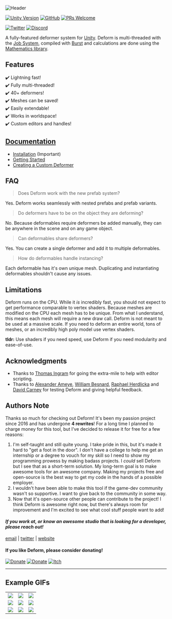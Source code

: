 ![Header](https://imgur.com/NpPsjQj.png)

[![Unity Version](https://img.shields.io/badge/unity-2018.3%2B-blue.svg)](https://unity3d.com/get-unity/download)
[![GitHub](https://img.shields.io/github/license/keenanwoodall/Deform.svg)](https://github.com/keenanwoodall/Deform/blob/master/LICENSE.txt)
[![PRs Welcome](https://img.shields.io/badge/PRs-welcome-blue.svg)](https://github.com/keenanwoodall/Deform/compare)

[![Twitter](https://img.shields.io/twitter/follow/keenanwoodall.svg?label=Follow&style=social)](https://twitter.com/intent/follow?screen_name=keenanwoodall)
[![Discord](https://img.shields.io/discord/503808487520993280.svg?logo=Discord&style=social)](https://discord.gg/NnX5cpr)

A fully-featured deformer system for [Unity](https://unity3d.com/). Deform is multi-threaded with the [Job System](https://unity.com/dots), compiled with [Burst](https://unity.com/dots) and calculations are done using the [Mathematics library](https://github.com/Unity-Technologies/Unity.Mathematics/blob/master/readme.md).

## Features
✔️ Lightning fast!</br>
✔️ Fully multi-threaded!</br>
✔️ 40+ deformers!</br>
✔️ Meshes can be saved!</br>
✔️ Easily extendable!</br>
✔️ Works in worldspace!</br>
✔️ Custom editors and handles!

## [Documentation](https://github.com/keenanwoodall/Deform/wiki)
* [Installation](https://github.com/keenanwoodall/Deform/wiki/Installation) (Important)
* [Getting Started](https://github.com/keenanwoodall/Deform/wiki/Getting-Started)
* [Creating a Custom Deformer](https://github.com/keenanwoodall/Deform/wiki/Creating-A-Custom-Deformer)

## FAQ
> Does Deform work with the new prefab system?

Yes. Deform works seamlessly with nested prefabs and prefab variants.

> Do deformers have to be on the object they are deforming?

No. Because deformables require deformers be added manually, they can be anywhere in the scene and on any game object.

> Can deformables share deformers?

Yes. You can create a single deformer and add it to multiple deformables.

> How do deformables handle instancing?

Each deformable has it's own unique mesh. Duplicating and instantiating deformables shouldn't cause any issues.

## Limitations
Deform runs on the CPU. While it *is* incredibly fast, you should not expect to get performance comparable to vertex shaders. Because meshes are modified on the CPU each mesh has to be unique. From what I understand, this means each mesh will require a new draw call. Deform is not meant to be used at a massive scale. If you need to deform an entire world, tons of meshes, or an incredibly high poly model use vertex shaders. 

**tldr:** Use shaders if you need speed, use Deform if you need modularity and ease-of-use.

## Acknowledgments
* Thanks to [Thomas Ingram](https://twitter.com/vertexxyz) for going the extra-mile to help with editor scripting.
* Thanks to [Alexander Ameye](https://twitter.com/alexanderameye), [William Besnard](https://twitter.com/BillSansky), [Raphael Herdlicka](https://www.herdlicka.net/) and [David Carney](https://twitter.com/thedavidcarney) for testing Deform and giving helpful feedback.

## Authors Note
Thanks so much for checking out Deform! It's been my passion project since 2016 and has undergone **4 rewrites**! For a long time I planned to charge money for this tool, but I've decided to release it for free for a few reasons:

1. I'm self-taught and still quite young. I take pride in this, but it's made it hard to "get a foot in the door". I don't have a college to help me get an internship or a degree to vouch for my skill so I need to show my programming prowess by making badass projects. I *could* sell Deform but I see that as a short-term solution. My long-term goal is to make awesome tools for an awesome company. Making my projects free and open-source is the best way to get my code in the hands of a possible employer.
2. I wouldn't have been able to make this tool if the game-dev community wasn't so supportive. I want to give back to the community in some way.
3. Now that it's open-source other people can contribute to the project! I think Deform is awesome right now, but there's always room for improvement and I'm excited to see what cool stuff people want to add!

#### *If you work at, or know an awesome studio that is looking for a developer, please reach out!*

[email](mailto:keenanwoodall@gmail.com) | [twitter](https://twitter.com/keenanwoodall) | [website](http://keenanwoodall.com)

#### If you like Deform, please consider donating!

[![Donate](https://img.shields.io/badge/Donate-PayPal-green.svg)](https://paypal.me/KeenanWoodall)
[![Donate](https://img.shields.io/badge/Donate-Kofi-green.svg)](https://ko-fi.com/keenanwoodall)
[![Itch](https://img.shields.io/badge/Buy-Itch.io-green.svg)](https://keenanwoodall.itch.io/deform)

---

## Example GIFs
<table>
  <tr>
    <td><img src="https://i.imgur.com/h3ZcNEC.gif"></td>
    <td><img src="https://i.imgur.com/LAzo6kT.gif"></td>
    <td><img src="https://i.imgur.com/CgxWUod.gif"></td>
  </tr>
  <tr>
    <td><img src="https://i.imgur.com/7BSjdJF.gif"></td>
    <td><img src="https://i.imgur.com/uFzvAlF.gif"></td>
    <td><img src="https://i.imgur.com/UoDy1ZC.gif"></td>
  </tr>
  <tr>
    <td><img src="https://i.imgur.com/h2D0KDV.gif"></td>
    <td><img src="https://i.imgur.com/Il2oGLH.gif"></td>
    <td><img src="https://i.imgur.com/PQrbXrY.gif"></td>
  </tr>
</table>

